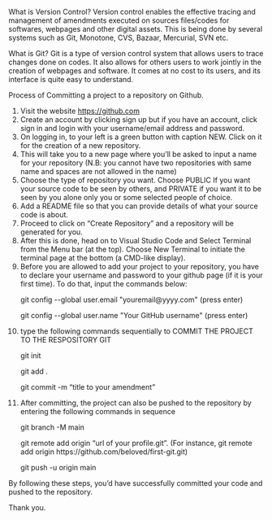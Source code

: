 What is Version Control?
Version control enables the effective tracing and management of amendments executed on sources files/codes for softwares, webpages and other digital assets. This is being done by several systems such as Git, Monotone, CVS, Bazaar, Mercurial, SVN etc.

What is Git?
Git is a type of version control system that allows users to trace changes done on codes. It also allows for others users to work jointly in the creation of webpages and software. It comes at no cost to its users, and its interface is quite easy to understand.

Process of Committing a project to a repository on Github.
1.	Visit the website https://github.com
2.	Create an account by clicking sign up but if you have an account, click sign in and login with your username/email address and password.
3.	On logging in, to your left is a green button with caption NEW. Click on it for the creation of a new repository.
4.	This will take you to a new page where you’ll be asked to input a name for your repository (N.B: you cannot have two repositories with same name and spaces are not allowed in the name)
5.	Choose the type of repository you want. Choose PUBLIC If you want your source code to be seen by others, and PRIVATE if you want it to be seen by you alone only you or some selected people of choice.
6.	Add a README file so that you can provide details of what your source code is about.
7.	Proceed to click on “Create Repository” and a repository will be generated for you.
8.	After this is done, head on to Visual Studio Code and Select Terminal from the Menu bar (at the top). Choose New Terminal to initiate the terminal page at the bottom (a CMD-like display).
9.	Before you are allowed to add your project to your repository, you have to declare your username and password to your github page (if it is your first time). To do that, input the commands below:
	<p>git config --global user.email "youremail@yyyy.com" (press enter)</p>
    <p>git config --global user.name "Your GitHub username" (press enter)</p>
10.	type the following commands sequentially to COMMIT THE PROJECT TO THE RESPOSITORY GIT
	<p>git init</p>
	<p>git add .</p>
	<p>git commit -m “title to your amendment”</p>
11. 
    <p>After committing, the project can also be pushed to the repository by entering the following commands in sequence</p>
	<p>git branch -M main</p>
    <p>git remote add origin “url of your profile.git”. (For instance, git remote add origin https://github.com/beloved/first-git.git)</p>
	<p>git push -u origin main</p>

By following these steps, you’d have successfully committed your code and pushed to the repository.

Thank you.
